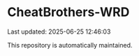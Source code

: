 # CheatBrothers-WRD

Last updated: 2025-06-25 12:46:03

This repository is automatically maintained.
